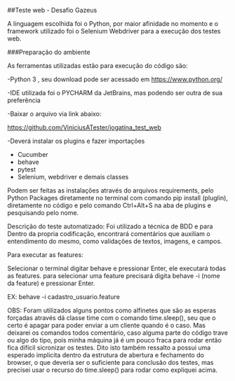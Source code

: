 ##Teste web - Desafio Gazeus

A linguagem escolhida foi o Python, por maior afinidade no momento
e o framework utilizado foi o Selenium Webdriver para a execução dos testes web.

###Preparação do ambiente

 As ferramentas utilizadas estão para execução do código são:

 -Python 3 , seu download pode ser acessado em <https://www.python.org/>

 -IDE utilizada foi o PYCHARM da JetBrains, mas podendo ser outra de sua preferência
 
-Baixar o arquivo via link abaixo:

<https://github.com/ViniciusATester/jogatina_test_web>

 -Deverá instalar os plugins e fazer importações 
 * Cucumber
 * behave
 * pytest
 * Selenium, webdriver e demais classes

Podem ser feitas as instalações através do arquivos requirements, pelo Python Packages
diretamente no terminal com comando pip install (pluglin), diretamente no código e pelo 
comando Ctrl+Alt+S na aba de plugins e pesquisando pelo nome.

Descrição do teste automatizado:
Foi utilizado a técnica de BDD e para 
Dentro da propria codificação, encontrará comentários que auxiliam o entendimento do mesmo,
como validações de textos, imagens, e campos.



Para executar as features:

Selecionar o terminal digitar behave e pressionar Enter, ele executará todas as features.
para selecionar uma feature precisará digita behave -i (nome da feature) e pressionar Enter.
 
EX: behave -i cadastro_usuario.feature

OBS: Foram utilizados alguns pontos como alfinetes que são as esperas forçadas através
dá classe time com o comando time.sleep(), seu que o certo é apagar para poder enviar
a um cliente quando é o caso. Mas deixarei os comandos todos comentário, caso alguma parte do código 
trave ou algo do tipo, pois minha máquina já é um pouco fraca para rodar então fica difícil sicronizar os testes.
Dito isto também ressalto a possui uma esperado implicita dentro da estrutura de abertura
e fechamento do browser, o que deveria ser o suficiente para conclusão dos testes, 
mas precisei usar o recurso do time.sleep() para rodar como expliquei acima.



    
 